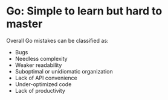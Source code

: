 # Go: Simple to learn but hard to master

Overall Go mistakes can be classified as:

- Bugs
- Needless complexity
- Weaker readability
- Suboptimal or unidiomatic organization
- Lack of API convenience
- Under-optimized code
- Lack of productivity
  
